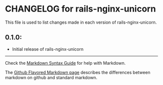 # CHANGELOG for rails-nginx-unicorn

This file is used to list changes made in each version of rails-nginx-unicorn.

## 0.1.0:

* Initial release of rails-nginx-unicorn

- - - 
Check the [Markdown Syntax Guide](http://daringfireball.net/projects/markdown/syntax) for help with Markdown.

The [Github Flavored Markdown page](http://github.github.com/github-flavored-markdown/) describes the differences between markdown on github and standard markdown.
